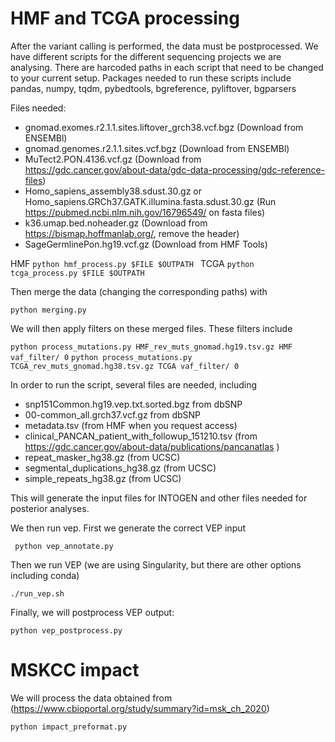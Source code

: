 # HMF and TCGA processing

After the variant calling is performed, the data must be postprocessed. We have different scripts for the different sequencing projects we are analysing.
There are harcoded paths in each script that need to be changed to your current setup. 
Packages needed to run these scripts include pandas, numpy, tqdm, pybedtools, bgreference, pyliftover, bgparsers


Files needed:

- gnomad.exomes.r2.1.1.sites.liftover_grch38.vcf.bgz (Download from ENSEMBl)
- gnomad.genomes.r2.1.1.sites.vcf.bgz  (Download from ENSEMBl)
- MuTect2.PON.4136.vcf.gz (Download from https://gdc.cancer.gov/about-data/gdc-data-processing/gdc-reference-files)
- Homo_sapiens_assembly38.sdust.30.gz or Homo_sapiens.GRCh37.GATK.illumina.fasta.sdust.30.gz (Run https://pubmed.ncbi.nlm.nih.gov/16796549/ on fasta files)
- k36.umap.bed.noheader.gz  (Download from https://bismap.hoffmanlab.org/, remove the header)
- SageGermlinePon.hg19.vcf.gz (Download from HMF Tools)

HMF
`
python hmf_process.py $FILE $OUTPATH 
`
TCGA 
`
python tcga_process.py $FILE $OUTPATH
`

Then merge the data (changing the corresponding paths) with 

`python merging.py `


We will then apply filters on these merged files. These filters include 

`
python process_mutations.py HMF_rev_muts_gnomad.hg19.tsv.gz HMF vaf_filter/ 0
`
`
python process_mutations.py TCGA_rev_muts_gnomad.hg38.tsv.gz TCGA vaf_filter/ 0
`

In order to run the script, several files are needed, including

- snp151Common.hg19.vep.txt.sorted.bgz from dbSNP
- 00-common_all.grch37.vcf.gz from dbSNP
- metadata.tsv (from HMF when you request access)
- clinical_PANCAN_patient_with_followup_151210.tsv (from https://gdc.cancer.gov/about-data/publications/pancanatlas ) 
- repeat_masker_hg38.gz (from UCSC)
- segmental_duplications_hg38.gz (from UCSC)
- simple_repeats_hg38.gz (from UCSC)

This will generate the input files for INTOGEN and other files needed for posterior analyses.


We then run vep. First we generate the correct VEP input

` 
python vep_annotate.py
`

Then we run VEP (we are using Singularity, but there are other options including conda)

`
./run_vep.sh
`

Finally, we will postprocess VEP output:

`
python vep_postprocess.py
` 

# MSKCC impact

We will process the data obtained from (https://www.cbioportal.org/study/summary?id=msk_ch_2020)

`
python impact_preformat.py
`